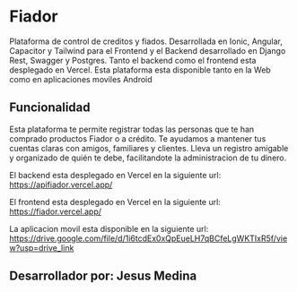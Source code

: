# Fiador
 Plataforma de control de creditos y fiados. Desarrollada en Ionic, Angular, Capacitor y Tailwind para el Frontend y el Backend desarrollado en Django Rest, Swagger y Postgres. Tanto el backend como el frontend esta desplegado en Vercel. Esta plataforma esta disponible tanto en la Web como en aplicaciones moviles Android

## Funcionalidad

 Esta plataforma te permite registrar todas las personas que te han comprado productos Fiador o a crédito. Te ayudamos a mantener tus cuentas claras con amigos, familiares y clientes. Lleva un registro amigable y organizado de quién te debe, facilitandote la administracion de tu dinero.

El backend esta desplegado en Vercel en la siguiente url: https://apifiador.vercel.app/

El frontend esta desplegado en Vercel en la siguiente url: https://fiador.vercel.app/

La aplicacion movil esta disponible en la siguiente url: https://drive.google.com/file/d/1i6tcdEx0xQpEueLH7qBCfeLgWKTIxR5f/view?usp=drive_link

## Desarrollador por: Jesus Medina

 
